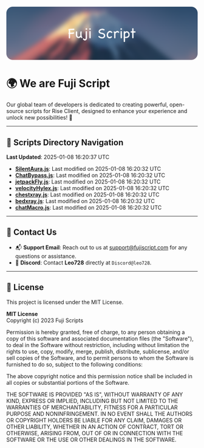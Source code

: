 ![Banner](.github/b.webp)

# 🌍 **We are Fuji Script**

Our global team of developers is dedicated to creating powerful, open-source scripts for Rise Client, designed to enhance your experience and unlock new possibilities! 🌟

---
<!-- SCRIPTS_NAVIGATION_START -->
## 📂 **Scripts Directory Navigation**

**Last Updated**: 2025-01-08 16:20:37 UTC

- **[SilentAura.js](scripts/SilentAura.js)**: Last modified on 2025-01-08 16:20:32 UTC
- **[ChatBypass.js](scripts/ChatBypass.js)**: Last modified on 2025-01-08 16:20:32 UTC
- **[jetpackFly.js](scripts/jetpackFly.js)**: Last modified on 2025-01-08 16:20:32 UTC
- **[velocityHylex.js](scripts/velocityHylex.js)**: Last modified on 2025-01-08 16:20:32 UTC
- **[chestxray.js](scripts/chestxray.js)**: Last modified on 2025-01-08 16:20:32 UTC
- **[bedxray.js](scripts/bedxray.js)**: Last modified on 2025-01-08 16:20:32 UTC
- **[chatMacro.js](scripts/chatMacro.js)**: Last modified on 2025-01-08 16:20:32 UTC

<!-- SCRIPTS_NAVIGATION_END -->

---

## 💬 **Contact Us**  
- 📬 **Support Email**: Reach out to us at [support@fujiscript.com](mailto:support@fujiscript.com) for any questions or assistance.  
- 💬 **Discord**: Contact **Leo728** directly at `Discord@leo728`.

---

## 📜 **License**

This project is licensed under the MIT License.  

**MIT License**  
Copyright (c) 2023 Fuji Scripts  

Permission is hereby granted, free of charge, to any person obtaining a copy of this software and associated documentation files (the "Software"), to deal in the Software without restriction, including without limitation the rights to use, copy, modify, merge, publish, distribute, sublicense, and/or sell copies of the Software, and to permit persons to whom the Software is furnished to do so, subject to the following conditions:  

The above copyright notice and this permission notice shall be included in all copies or substantial portions of the Software.  

THE SOFTWARE IS PROVIDED "AS IS", WITHOUT WARRANTY OF ANY KIND, EXPRESS OR IMPLIED, INCLUDING BUT NOT LIMITED TO THE WARRANTIES OF MERCHANTABILITY, FITNESS FOR A PARTICULAR PURPOSE AND NONINFRINGEMENT. IN NO EVENT SHALL THE AUTHORS OR COPYRIGHT HOLDERS BE LIABLE FOR ANY CLAIM, DAMAGES OR OTHER LIABILITY, WHETHER IN AN ACTION OF CONTRACT, TORT OR OTHERWISE, ARISING FROM, OUT OF OR IN CONNECTION WITH THE SOFTWARE OR THE USE OR OTHER DEALINGS IN THE SOFTWARE.  
